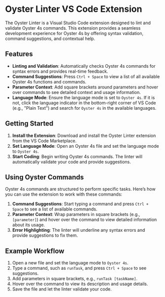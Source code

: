 # Oyster Linter VS Code Extension

The Oyster Linter is a Visual Studio Code extension designed to lint and validate Oyster 4s commands. This extension provides a seamless development experience for Oyster 4s by offering syntax validation, command suggestions, and contextual help.

## Features

- **Linting and Validation**: Automatically checks Oyster 4s commands for syntax errors and provides real-time feedback.
- **Command Suggestions**: Press `Ctrl + Space` to view a list of all available Oyster 4s functions and commands.
- **Parameter Context**: Add square brackets around parameters and hover over commands to see detailed context and usage information.
- **Language Mode**: Ensure the language mode is set to `Oyster 4s`. If it is not, click the language indicator in the bottom-right corner of VS Code (e.g., "Plain Text") and search for `Oyster 4s` in the available languages.

## Getting Started

1. **Install the Extension**: Download and install the Oyster Linter extension from the VS Code Marketplace.
2. **Set Language Mode**: Open an Oyster 4s file and set the language mode to `Oyster 4s`.
3. **Start Coding**: Begin writing Oyster 4s commands. The linter will automatically validate your code and provide suggestions.

## Using Oyster Commands

Oyster 4s commands are structured to perform specific tasks. Here’s how you can use the extension to work with these commands:

1. **Command Suggestions**: Start typing a command and press `Ctrl + Space` to see a list of available commands.
2. **Parameter Context**: Wrap parameters in square brackets (e.g., `[parameter]`) and hover over the command to view detailed information about its usage.
3. **Error Highlighting**: The linter will underline any syntax errors and provide suggestions to fix them.

## Example Workflow

1. Open a new file and set the language mode to `Oyster 4s`.
2. Type a command, such as `runTask`, and press `Ctrl + Space` to see suggestions.
3. Add parameters in square brackets, e.g., `runTask [taskName]`.
4. Hover over the command to view its description and usage details.
5. Save the file and let the linter validate your code.
